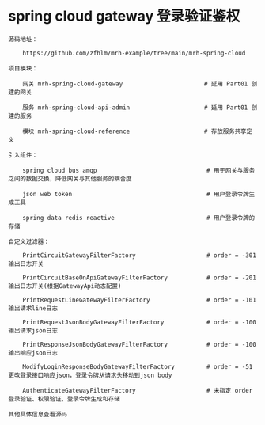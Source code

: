 
# spring cloud gateway 登录验证鉴权

    源码地址：

        https://github.com/zfhlm/mrh-example/tree/main/mrh-spring-cloud

    项目模块：

        网关 mrh-spring-cloud-gateway                       # 延用 Part01 创建的网关

        服务 mrh-spring-cloud-api-admin                     # 延用 Part01 创建的服务

        模块 mrh-spring-cloud-reference                     # 存放服务共享定义

    引入组件：

        spring cloud bus amqp                               # 用于网关与服务之间的数据交换，降低网关与其他服务的耦合度

        json web token                                      # 用户登录令牌生成工具

        spring data redis reactive                          # 用户登录令牌的存储

    自定义过滤器：

        PrintCircuitGatewayFilterFactory                    # order = -301 输出日志开关

        PrintCircuitBaseOnApiGatewayFilterFactory           # order = -201 输出日志开关(根据GatewayApi动态配置)

        PrintRequestLineGatewayFilterFactory                # order = -101 输出请求line日志

        PrintRequestJsonBodyGatewayFilterFactory            # order = -100 输出请求json日志

        PrintResponseJsonBodyGatewayFilterFactory           # order = -100 输出响应json日志

        ModifyLoginResponseBodyGatewayFilterFactory         # order = -51  更改登录接口响应json，登录令牌从请求头移动到json body

        AuthenticateGatewayFilterFactory                    # 未指定 order 登录验证、权限验证、登录令牌生成和存储

    其他具体信息查看源码
